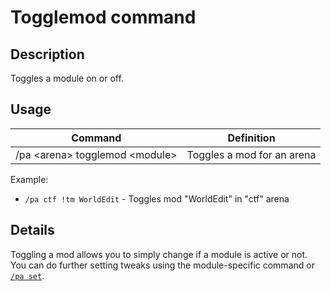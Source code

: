 # Togglemod command

## Description

Toggles a module on or off.

## Usage

Command |  Definition
------------- | -------------
/pa \<arena\> togglemod \<module\> | Toggles a mod for an arena

Example:
- `/pa ctf !tm WorldEdit` - Toggles mod "WorldEdit" in "ctf" arena

## Details

Toggling a mod allows you to simply change if a module is active or not. 
You can do further setting tweaks using the module-specific command or [`/pa set`](set.md).